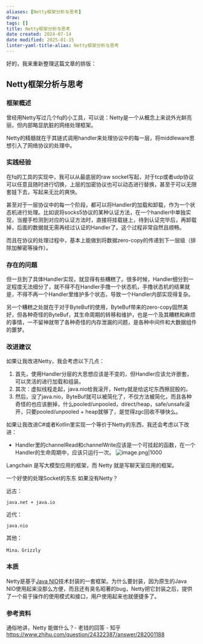 ```yaml
---
aliases: [Netty框架分析与思考]
draw:
tags: []
title: Netty框架分析与思考
date created: 2024-07-14
date modified: 2025-01-15
linter-yaml-title-alias: Netty框架分析与思考
---
```


好的，我来重新整理这篇文章的排版：

## Netty框架分析与思考

### 框架概述

曾经用Netty写过几个fq的小工具，可以说：Netty是一个从概念上来说外光鲜亮丽，但内部略显肮脏的网络处理框架。

Netty的精髓就在于其链式调用handler来处理协议中的每一层，将middleware思想引入了网络协议的处理中。

### 实践经验

在fq的工具的实现中，我可以从最底层的raw socket写起，对于tcp或者udp协议可以任意且随时进行切换，上层的加密协议也可以动态进行替换，甚至于可以无限套娃下去，写起来无比的爽快。

甚至对于一层协议中的每一个阶段，都可以将Handler的加载和卸载，作为一个状态机进行处理。比如说将socks5协议的某种认证方法，在一个handler中单独实现，当握手检测到对应的认证方法时，直接将挂载链上，待到认证完毕后，再卸载掉，后面的数据就无需再经过认证的Handler了。这个过程非常自然且顺畅。

而且在协议的处理过程中，基本上能做到将数据zero-copy的传递到下一层级（排除加解密等操作）。

### 存在的问题

但一旦到了具体Handler实现，就显得有些糟糕了。很多时候，Handler细分到一定程度无法细分了，就不得不在Handler手撸一个状态机，手撸状态机的结果就是，不得不再一个Handler里维护多个状态，导致一个Handler内部实现得复杂。

另一个糟糕之处就在于对于ByteBuf的使用，ByteBuf带来的zero-copy固然美好，但各种奇怪的ByteBuf，其生命周期的转移和维护，也是一个及其糟糕和麻烦的事情，一不留神就带了各种奇怪的内存泄漏的问题，是各种中间件和大数据组件的噩梦。

### 改进建议

如果让我改进Netty，我会考虑以下几点：

1. 首先，使用Handler分层的大思想应该是不变的，但Handler应该允许嵌套，可以灵活的进行加载和组装。
2. 其次：虚拟线程走起，java.nio给我滚开，Netty就是给这坨东西擦屁股的。
3. 然后，没了java.nio，ByteBuf就可以被简化了，不仅方法被简化，而且各种奇怪的也应该删掉，什么pooled/unpooled，direct/heap，safe/unsafe滚开，只要pooled/unpooled + heap就够了，是觉得zgc回收不够快么。

如果让我改进C#或者Kotlin里实现一个等价于Netty的东西，我还会考虑以下改进：

- Handler里的channelRead和channelWrite应该是一个可挂起的函数，在一个Handler的生命周期中，应该只运行一次。
![image.png|1000](https://imagehosting4picgo.oss-cn-beijing.aliyuncs.com/imagehosting/fix-dir%2Fpicgo%2Fpicgo-clipboard-images%2F2024%2F12%2F15%2F01-19-10-bf254d4e3407430afe8a2c274df1964a-202412150119247-7b0969.png)

Langchain 是写大模型应用的框架，而 Netty 就是写聊天室应用的框架。

一个好使的处理Socket的东东 如果没有Netty？

远古：

```text
java.net + java.io
```

近代：

```text
java.nio
```

其他：

```text
Mina，Grizzly
```

### 本质

Netty是基于[Java NIO](Java%20NIO.md)技术封装的一套框架。为什么要封装，因为原生的Java NIO使用起来没那么方便，而且还有臭名昭著的bug，Netty把它封装之后，提供了一个易于操作的使用模式和接口，用户使用起来也就便捷多了。

### 参考资料

通俗地讲，Netty 能做什么？- 老钱的回答 - 知乎  
https://www.zhihu.com/question/24322387/answer/282001188
